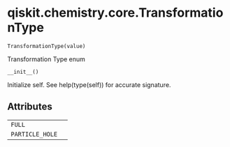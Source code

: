 # qiskit.chemistry.core.TransformationType



`TransformationType(value)`

Transformation Type enum



`__init__()`

Initialize self. See help(type(self)) for accurate signature.

## Attributes

|                 |   |
| --------------- | - |
| `FULL`          |   |
| `PARTICLE_HOLE` |   |
